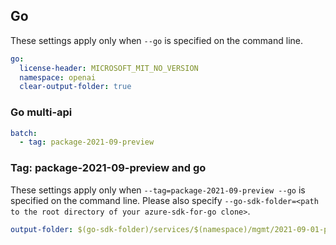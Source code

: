 ## Go

These settings apply only when `--go` is specified on the command line.

``` yaml $(go)
go:
  license-header: MICROSOFT_MIT_NO_VERSION
  namespace: openai
  clear-output-folder: true
```

### Go multi-api

``` yaml $(go) && $(multiapi)
batch:
  - tag: package-2021-09-preview
```

### Tag: package-2021-09-preview and go

These settings apply only when `--tag=package-2021-09-preview --go` is specified on the command line.
Please also specify `--go-sdk-folder=<path to the root directory of your azure-sdk-for-go clone>`.

``` yaml $(tag) == 'package-2021-09-preview' && $(go)
output-folder: $(go-sdk-folder)/services/$(namespace)/mgmt/2021-09-01-preview/$(namespace)
```